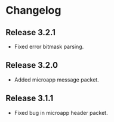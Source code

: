 # Changelog

## Release 3.2.1

- Fixed error bitmask parsing.

## Release 3.2.0

- Added microapp message packet.

## Release 3.1.1

- Fixed bug in microapp header packet.
